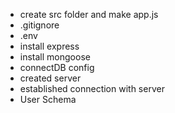 - create src folder and make app.js
- .gitignore
- .env
- install express
- install mongoose
- connectDB config
- created server
- established connection with server
- User Schema
